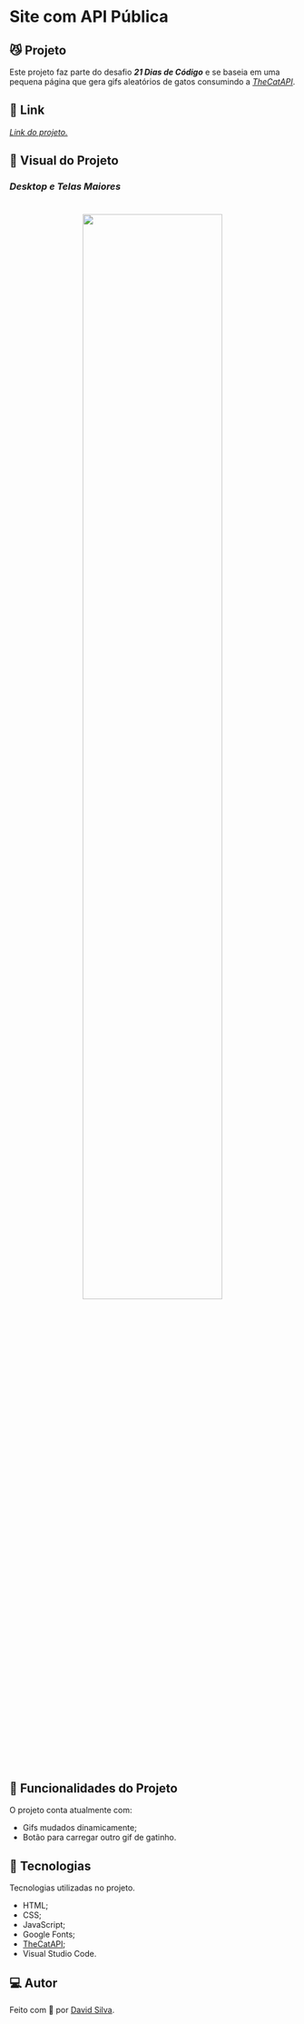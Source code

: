 # **Site com API Pública**

## :smirk_cat: **Projeto**
Este projeto faz parte do desafio ***21 Dias de Código*** e se baseia em uma pequena página que gera gifs aleatórios de gatos consumindo a *[TheCatAPI](https://docs.thecatapi.com)*.

## :link: **Link**
*[Link do projeto.](https://davsilvam.github.io/21diasdecodigo/16/)*

## :art: **Visual do Projeto**
### *Desktop e Telas Maiores*

<h1 align="center">
    <img src="img/screenshot.jpg" style="width: 70%;">
</h1>

## :rocket: **Funcionalidades do Projeto**
O projeto conta atualmente com:
* Gifs mudados dinamicamente;
* Botão para carregar outro gif de gatinho.

## :wrench: **Tecnologias**
Tecnologias utilizadas no projeto.
* HTML;
* CSS;
* JavaScript;
* Google Fonts;
* [TheCatAPI](https://docs.thecatapi.com);
* Visual Studio Code.

## :computer: **Autor**
Feito com :purple_heart: por [David Silva](https://www.linkedin.com/in/davsilvam/).